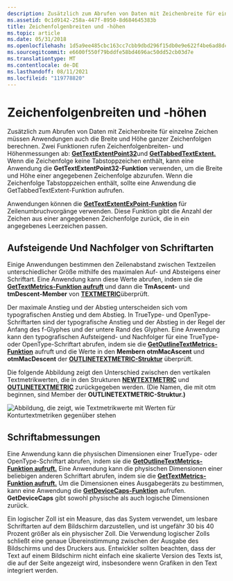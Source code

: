 ```yaml
---
description: Zusätzlich zum Abrufen von Daten mit Zeichenbreite für einzelne Zeichen müssen Anwendungen auch die Breite und Höhe ganzer Zeichenfolgen berechnen.
ms.assetid: 0c1d9142-258a-447f-8950-8d684645383b
title: Zeichenfolgenbreiten und -höhen
ms.topic: article
ms.date: 05/31/2018
ms.openlocfilehash: 1d5a9ee485cbc163cc7cbb9dbd296f15db0e9e622f4be6ad8dcb251b583099f8
ms.sourcegitcommit: e6600f550f79bddfe58bd4696ac50dd52cb03d7e
ms.translationtype: MT
ms.contentlocale: de-DE
ms.lasthandoff: 08/11/2021
ms.locfileid: "119778820"
---
```

# <a name="string-widths-and-heights"></a>Zeichenfolgenbreiten und -höhen

Zusätzlich zum Abrufen von Daten mit Zeichenbreite für einzelne Zeichen müssen Anwendungen auch die Breite und Höhe ganzer Zeichenfolgen berechnen. Zwei Funktionen rufen Zeichenfolgenbreiten- und Höhenmessungen ab: [**GetTextExtentPoint32**](/windows/desktop/api/Wingdi/nf-wingdi-gettextextentpoint32a)und [**GetTabbedTextExtent.**](/windows/desktop/api/Winuser/nf-winuser-gettabbedtextextenta) Wenn die Zeichenfolge keine Tabstoppzeichen enthält, kann eine Anwendung die **GetTextExtentPoint32-Funktion** verwenden, um die Breite und Höhe einer angegebenen Zeichenfolge abzurufen. Wenn die Zeichenfolge Tabstoppzeichen enthält, sollte eine Anwendung die GetTabbedTextExtent-Funktion aufrufen.

Anwendungen können die [**GetTextExtentExPoint-Funktion**](/windows/desktop/api/Wingdi/nf-wingdi-gettextextentexpointa) für Zeilenumbruchvorgänge verwenden. Diese Funktion gibt die Anzahl der Zeichen aus einer angegebenen Zeichenfolge zurück, die in ein angegebenes Leerzeichen passen.

## <a name="font-ascenders-and-descenders"></a>Aufsteigende Und Nachfolger von Schriftarten

Einige Anwendungen bestimmen den Zeilenabstand zwischen Textzeilen unterschiedlicher Größe mithilfe des maximalen Auf- und Absteigens einer Schriftart. Eine Anwendung kann diese Werte abrufen, indem sie die [**GetTextMetrics-Funktion aufruft**](/windows/desktop/api/Wingdi/nf-wingdi-gettextmetrics) und dann die **TmAscent-** und **tmDescent-Member** von [**TEXTMETRIC**](/windows/win32/api/wingdi/ns-wingdi-textmetrica)überprüft.

Der maximale Anstieg und der Abstieg unterscheiden sich vom typografischen Anstieg und dem Abstieg. In TrueType- und OpenType-Schriftarten sind der typografische Anstieg und der Abstieg in der Regel der Anfang des f-Glyphes und der untere Rand des Glyphen. Eine Anwendung kann den typografischen Aufsteigend- und Nachfolger für eine TrueType- oder OpenType-Schriftart abrufen, indem sie die [**GetOutlineTextMetrics-Funktion**](/windows/desktop/api/Wingdi/nf-wingdi-getoutlinetextmetricsa) aufruft und die Werte in den **Membern otmMacAscent** und **otmMacDescent** der [**OUTLINETEXTMETRIC-Struktur**](/windows/desktop/api/Wingdi/ns-wingdi-outlinetextmetrica) überprüft.

Die folgende Abbildung zeigt den Unterschied zwischen den vertikalen Textmetrikwerten, die in den Strukturen [**NEWTEXTMETRIC**](/windows/win32/api/wingdi/ns-wingdi-newtextmetrica) und [**OUTLINETEXTMETRIC**](/windows/win32/api/wingdi/ns-wingdi-outlinetextmetrica) zurückgegeben werden. (Die Namen, die mit otm beginnen, sind Member der **OUTLINETEXTMETRIC-Struktur.)**

![Abbildung, die zeigt, wie Textmetrikwerte mit Werten für Konturtextmetriken gegenüber stehen](images/csftx-03.png)

## <a name="font-dimensions"></a>Schriftabmessungen

Eine Anwendung kann die physischen Dimensionen einer TrueType- oder OpenType-Schriftart abrufen, indem sie die [**GetOutlineTextMetrics-Funktion aufruft.**](/windows/desktop/api/Wingdi/nf-wingdi-getoutlinetextmetricsa) Eine Anwendung kann die physischen Dimensionen einer beliebigen anderen Schriftart abrufen, indem sie die [**GetTextMetrics-Funktion aufruft.**](/windows/desktop/api/Wingdi/nf-wingdi-gettextmetrics) Um die Dimensionen eines Ausgabegeräts zu bestimmen, kann eine Anwendung die [**GetDeviceCaps-Funktion**](/windows/desktop/api/Wingdi/nf-wingdi-getdevicecaps) aufrufen. **GetDeviceCaps** gibt sowohl physische als auch logische Dimensionen zurück.

Ein logischer Zoll ist ein Measure, das das System verwendet, um lesbare Schriftarten auf dem Bildschirm darzustellen, und ist ungefähr 30 bis 40 Prozent größer als ein physischer Zoll. Die Verwendung logischer Zolls schließt eine genaue Übereinstimmung zwischen der Ausgabe des Bildschirms und des Druckers aus. Entwickler sollten beachten, dass der Text auf einem Bildschirm nicht einfach eine skalierte Version des Texts ist, die auf der Seite angezeigt wird, insbesondere wenn Grafiken in den Text integriert werden.

 

 

